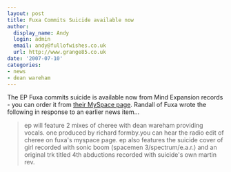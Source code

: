 ```yaml
---
layout: post
title: Fuxa Commits Suicide available now
author:
  display_name: Andy
  login: admin
  email: andy@fullofwishes.co.uk
  url: http://www.grange85.co.uk
date: '2007-07-10'
categories:
- news
- dean wareham
---
```


The EP Fuxa commits suicide is available now from Mind Expansion records - you can order it from [their MySpace page](http://www.myspace.com/mindexpansionrecords). Randall of Fuxa wrote the following in response to an earlier news item...


> ep will feature 2 mixes of cheree with dean wareham providing vocals. one produced by richard formby.you can hear the radio edit of cheree on fuxa's myspace page. ep also features the suicide cover of girl recorded with sonic boom (spacemen 3/spectrum/e.a.r.) and an original trk titled 4th abductions recorded with suicide's own martin rev.
